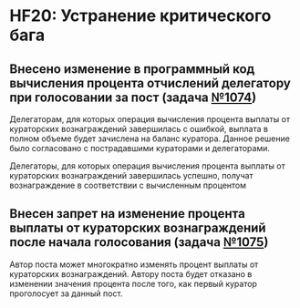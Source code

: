 # HF20: Устранение критического бага

## Внесено изменение в программный код вычисления процента отчислений делегатору при голосовании за пост \(задача [№1074](https://github.com/GolosChain/golos/issues/1074)\)

Делегаторам, для которых операция вычисления процента выплаты от кураторских вознаграждений завершилась с ошибкой, выплата в полном объеме будет зачислена на баланс куратора. Данное решение было согласовано с пострадавшими кураторами и делегаторами.

Делегаторы, для которых операция вычисления процента выплаты от кураторских вознаграждений завершилась успешно, получат вознаграждение в соответствии с вычисленным процентом

## Внесен запрет на изменение процента выплаты от кураторских вознаграждений после начала голосования \(задача [№1075](https://github.com/GolosChain/golos/issues/1075)\)

Автор поста может многократно изменять процент выплаты от кураторских вознаграждений. Автору поста будет отказано в изменении значения процента после того, как первый куратор проголосует за данный пост.

